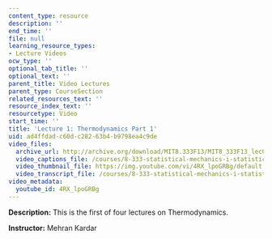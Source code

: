 ```yaml
---
content_type: resource
description: ''
end_time: ''
file: null
learning_resource_types:
- Lecture Videos
ocw_type: ''
optional_tab_title: ''
optional_text: ''
parent_title: Video Lectures
parent_type: CourseSection
related_resources_text: ''
resource_index_text: ''
resourcetype: Video
start_time: ''
title: 'Lecture 1: Thermodynamics Part 1'
uid: ad4ffdad-c60d-c282-63b4-b9798ea4c9de
video_files:
  archive_url: http://archive.org/download/MIT8.333F13/MIT8_333F13_lec01_300k.mp4
  video_captions_file: /courses/8-333-statistical-mechanics-i-statistical-mechanics-of-particles-fall-2013/720ff815e09b547299dac2a3810720a2_4RX_lpoGRBg.vtt
  video_thumbnail_file: https://img.youtube.com/vi/4RX_lpoGRBg/default.jpg
  video_transcript_file: /courses/8-333-statistical-mechanics-i-statistical-mechanics-of-particles-fall-2013/ec0fde883ae677301a2453718d569c3d_4RX_lpoGRBg.pdf
video_metadata:
  youtube_id: 4RX_lpoGRBg
---
```


**Description:** This is the first of four lectures on Thermodynamics.

**Instructor:** Mehran Kardar

